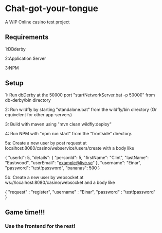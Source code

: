 # Chat-got-your-tongue
A WIP Online casino test project

## Requirements

1:DBderby

2:Application Server

3:NPM


## Setup
1: Run dbDerby at the 50000 port "startNetworkServer.bat -p 50000" from db-derby/bin directory

2: Run wildfly by starting "standalone.bat" from the wildfly/bin directory (Or equivelent for other app-servers)

3: Build with maven using "mvn clean wildfly:deploy"

4: Run NPM with "npm run start" from the "frontside" directory.

5a: Create a new user by post request at localhost:8080/casino/webservice/users/create with a body like

{
	"userId": 5,
	"details": {
		"personId": 5,
		"firstName": "Clint",
		"lastName": "Eastwood",
		"userEmail": "example@live.se"
	},
	"username": "Einar",
	"password": "test!password",
	"bananas": 500
}

5b: Create a new user by websocket at ws://localhost:8080/casino/websocket and a body like

{
"request" : "register",
"username" : "Einar",
"password" : "test!password"
}

## Game time!!!

### Use the frontend for the rest!
